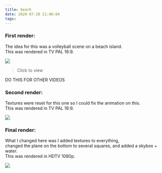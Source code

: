 ```yaml
---
title: beach
date: 2020-07-20 21:40:04
tags:
---
```

### First render:

The idea for this was a volleyball scene on a beach island.  
This was rendered in TV PAL 16:9.

[![](50.png)](0001-0050.mp4)
> Click to view

DO THIS FOR OTHER VIDEOS

### Second render:

Textures were reset for this one so I could fix the animation on this.  
This was rendered in TV PAL 16:9.

[![](80.png)](0001-0080.mp4)

### Final render:

What I changed here was I added textures to everything,  
changed the plane on the bottom to several squares, and added a skybox + water.  
This was rendered in HDTV 1080p.

[![](180.png)](0001-0160.mp4)
